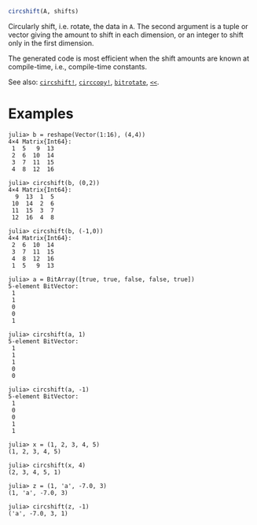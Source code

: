 ```julia
circshift(A, shifts)
```

Circularly shift, i.e. rotate, the data in `A`. The second argument is a tuple or vector giving the amount to shift in each dimension, or an integer to shift only in the first dimension.

The generated code is most efficient when the shift amounts are known at compile-time, i.e., compile-time constants.

See also: [`circshift!`](@ref), [`circcopy!`](@ref), [`bitrotate`](@ref), [`<<`](@ref).

# Examples

```jldoctest
julia> b = reshape(Vector(1:16), (4,4))
4×4 Matrix{Int64}:
 1  5   9  13
 2  6  10  14
 3  7  11  15
 4  8  12  16

julia> circshift(b, (0,2))
4×4 Matrix{Int64}:
  9  13  1  5
 10  14  2  6
 11  15  3  7
 12  16  4  8

julia> circshift(b, (-1,0))
4×4 Matrix{Int64}:
 2  6  10  14
 3  7  11  15
 4  8  12  16
 1  5   9  13

julia> a = BitArray([true, true, false, false, true])
5-element BitVector:
 1
 1
 0
 0
 1

julia> circshift(a, 1)
5-element BitVector:
 1
 1
 1
 0
 0

julia> circshift(a, -1)
5-element BitVector:
 1
 0
 0
 1
 1

julia> x = (1, 2, 3, 4, 5)
(1, 2, 3, 4, 5)

julia> circshift(x, 4)
(2, 3, 4, 5, 1)

julia> z = (1, 'a', -7.0, 3)
(1, 'a', -7.0, 3)

julia> circshift(z, -1)
('a', -7.0, 3, 1)
```
